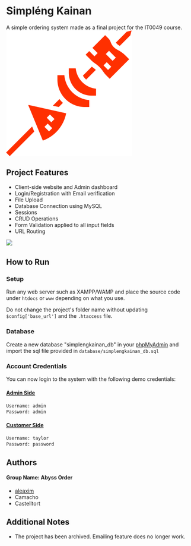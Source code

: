 
# Simpléng Kainan
A simple ordering system made as a final project for the IT0049 course. 
![logo](public/front/img/icon.svg?raw=true)

## Project Features
- Client-side website and Admin dashboard
- Login/Registration with Email verification
- File Upload
- Database Connection using MySQL
- Sessions
- CRUD Operations
- Form Validation applied to all input fields
- URL Routing

![](https://img.shields.io/badge/codeigniter-3.1.13-orange)

## How to Run

### Setup
Run any web server such as XAMPP/WAMP and place the source code under `htdocs` or `www` depending on what you use. 

Do not change the project's folder name without updating `$config['base_url']` and the `.htaccess` file.

### Database 
Create a new database "simplengkainan_db" in your [phpMyAdmin](http://localhost/phpmyadmin) and import the sql file provided in `database/simplengkainan_db.sql`

### Account Credentials
You can now login to the system with the following demo credentials:

#### [Admin Side](http://localhost/abyssorder/admin/login)
```
Username: admin
Password: admin
```

#### [Customer Side](http://localhost/abyssorder/login)
```
Username: taylor
Password: password
```

## Authors
#### Group Name: Abyss Order

 - [aleaxim](https://github.com/aleaxim)
 - Camacho
 - Castelltort

## Additional Notes
 - The project has been archived. Emailing feature does no longer work.



